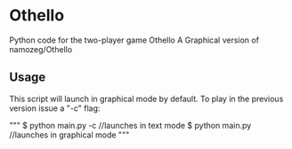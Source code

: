 # Othello
Python code for the two-player game Othello
A Graphical version of namozeg/Othello

## Usage
This script will launch in graphical mode by default.
To play in the previous version issue a "-c" flag:

"""
$ python main.py -c     //launches in text mode
$ python main.py        //launches in graphical mode
""" 
